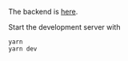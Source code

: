 
The backend is [here](https://github.com/HemanthRaj0C/Backend-for-ChatBots).

Start the development server with
```
yarn
yarn dev
```
